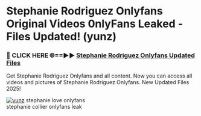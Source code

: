 # Stephanie Rodriguez Onlyfans Original Videos 0nlyFans Leaked - Files Updated! (yunz)

<h3>🔴 CLICK HERE 🌐==►► <a href="https://tinyurl.com/4seja8ks" rel="nofollow">Stephanie Rodriguez Onlyfans Updated Files</a></h3>

Get Stephanie Rodriguez Onlyfans and all content. Now you can access all videos and pictures of Stephanie Rodriguez Onlyfans. New Updated Files 2025!

[![yunz](https://i.imgur.com/EWjZXRe.gif)](https://tinyurl.com/4seja8ks)
stephanie love onlyfans<br>
stephanie collier onlyfans leak